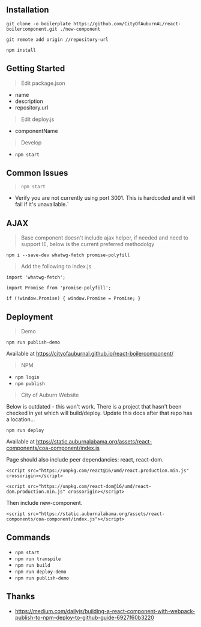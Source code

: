 ## Installation

`git clone -o boilerplate https://github.com/CityOfAuburnAL/react-boilercomponent.git ./new-component`

`git remote add origin //repository-url`

`npm install`

## Getting Started

> Edit package.json

* name
* description
* repository.url

> Edit deploy.js

* componentName

> Develop

* `npm start`

## Common Issues

> `npm start`

* Verify you are not currently using port 3001. This is hardcoded and it will fail if it's unavailable.`

## AJAX

> Base component doesn't include ajax helper, if needed and need to support IE, below is the current preferred methodolgy

`npm i --save-dev whatwg-fetch promise-polyfill`

> Add the following to index.js

`import 'whatwg-fetch';`

`import Promise from 'promise-polyfill';`

`if (!window.Promise) { window.Promise = Promise; }`

## Deployment

> Demo

`npm run publish-demo`

Available at https://cityofauburnal.github.io/react-boilercomponent/

> NPM

* `npm login`
* `npm publish`

> City of Auburn Website

Below is outdated - this won't work. There is a project that hasn't been checked in yet which will build/deploy. Update this docs after that repo has a location...

`npm run deploy`

Available at https://static.auburnalabama.org/assets/react-components/coa-component/index.js

Page should also include peer dependancies: react, react-dom.

`<script src="https://unpkg.com/react@16/umd/react.production.min.js" crossorigin></script>`

`<script src="https://unpkg.com/react-dom@16/umd/react-dom.production.min.js" crossorigin></script>`

Then include new-component.

`<script src="https://static.auburnalabama.org/assets/react-components/coa-component/index.js"></script>`

## Commands

* `npm start`
* `npm run transpile`
* `npm run build`
* `npm run deploy-demo`
* `npm run publish-demo`

## Thanks

* https://medium.com/dailyjs/building-a-react-component-with-webpack-publish-to-npm-deploy-to-github-guide-6927f60b3220
